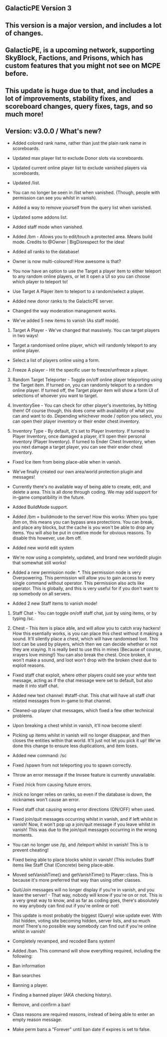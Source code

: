 ## GalacticPE Version 3

## This version is a major version, and includes a lot of changes.
## GalacticPE, is a upcoming network, supporting SkyBlock, Factions, and Prisons, which has custom features that you might not see on MCPE before.

## This update is huge due to that, and includes a lot of improvements, stability fixes, and scoreboard changes, query fixes, tags, and so much more!

## Version: v3.0.0 / What's new?

- Added colored rank name, rather than just the plain rank name in scoreboards.

- Updated max player list to exclude Donor slots via scoreboards.

- Updated current online player list to exclude vanished players via scoreboards.

- Updated /list.

- You can no longer be seen in /list when vanished. (Though, people with permission can see you whilst in vanish).

- Added a way to remove yourself from the query list when vanished.

- Updated some addons list.

- Added staff mode when vanished.

- Added /bm - Allows you to edit/touch a protected area. Means build mode. Credits to @Owner | BigDisrespect for the idea!

- Added all ranks to the database!

- Owner is now multi-coloured! How awesome is that?

- You now have an option to use the Target a player item to either teleport to any random online players, or let it open a UI so you can choose which player to teleport to!

- Use Target A Player item to teleport to a random/select a player.

- Added new donor ranks to the GalacticPE server.

- Changed the way moderation management works.

- We've added 5 new items to vanish (As staff mode).

1. Target A Player - We've changed that massively. You can target players in two ways!
* Target a randomised online player, which will randomly teleport to any online player.

* Select a list of players online using a form.

2.  Freeze A player - Hit the specific user to freeze/unfreeze a player.

3. Random Target Teleporter - Toggle on/off online player teleporting using the Target item. If turned on, you can randomly teleport to a random online player. If turned off, the Target player item will show a form UI of selections of whoever you want to target.

4. InventorySee - You can check for other player's inventories, by hitting them! Of course though, this does come with availability of what you can and want to do. Depending whichever mode / option you select, you can open their player inventory or their ender chest inventory.

5. Inventory Type - By default, it's set to Player Inventory. If turned to Player Inventory, once damaged a player, it'll open their personal inventory (Player Inventory). If turned to Ender Chest Inventory, when you next damage a target player, you can see their ender chest inventory.

- Fixed Ice item from being place-able when in vanish.

- We've finally created our own area/world protection plugin and messages!

- Currently there's no available way of being able to create, edit, and delete a area. This is all done through coding. We may add support for in-game compatibility in the future.

- Added BuildMode support.

- Added /bm = buildmode to the server! How this works:
When you type /bm on, this means you can bypass area protections. You can break, and place any blocks, but the cache is you won't be able to drop any items. You will also be put in creative mode for obvious reasons. To disable this however, use /bm off.

- Added new world edit system

- We're now using a completely, updated, and brand new worldedit plugin that somewhat still works! 

- Added a new permission node: *. This permission node is very Overpowering. This permission will allow you to gain access to every single command without operator. This permission also acts like operator. This is globally, and this is very useful for if you don't want to op somebody on all servers.

- Added 2 new Staff items to vanish mode!

1. Staff Chat - You can toggle on/off staff chat, just by using items, or by typing /sc.

2. Chest - This item is place able, and will allow you to catch xray hackers! How this esentially works, is you can place this chest without it making a sound. It'll silently place a chest, which will have randomised loot. This loot can be used by players, which then we can decide whether or not they are xraying. It is really best to use this in mines (Because of course, xrayers love mining!) You can also break the chest. Once broken, it won't make a sound, and loot won't drop with the broken chest due to exploit reasons.

- Fixed staff chat exploit, where other players could see your white text message, acting as if the chat message were set to default, but also made it into staff chat.

- Added new text channel: #staff-chat. This chat will have all staff chat related messages from in-game to that channel.

- Cleaned-up player chat messages, which fixed a few other technical problems.

- Upon breaking a chest whilst in vanish, it'll now become silent!

- Picking up items whilst in vanish will no longer disappear, and then closes the entities within that world. It'll just not let you pick it up! We've done this change to ensure less duplications, and item loses.

- Added new command: /sc

- Fixed /spawn from not teleporting you to spawn correctly.

- Throw an error message if the Invsee feature is currently unavailable.

- Fixed /nick from causing future errors.

- /nick no longer relies on ranks, so even if the database is down, the nicknames won't cause an error.

- Fixed staff chat causing wrong error directions (ON/OFF) when used.

- Fixed join/quit messages occurring whilst in vanish, and if left whilst in vanish! Now, it won't pop up a join/quit message if you leave whilst in vanish! This was due to the join/quit messages occurring in the wrong moments.

- You can no longer use /tp, and /teleport whilst in vanish! This is to prevent cheating!

- Fixed being able to place blocks whilst in vanish! (This includes Staff items like Staff Chat (Concrete) being place-able.

- Moved setVanishTime() and getVanishTime() to Player::class. This is because it's more preferred that way than using other classes.

- Quit/Join messages will no longer display if you're in vanish, and you leave the server! - That way, nobody will know if you're on or not. This is a very great way to know, and as far as coding goes, there's absolutely no way anybody can find out if you're online or not!

- This update is most probably the biggest (Query) wise update ever. With /list hidden, voting site becoming hidden, server lists, and so much more! There's no possible way somebody can find out if you're online whilst in vanish!

- Completely revamped, and recoded Bans system!

- Added /ban. This command will show everything required, including the following:
* Ban information

* Ban searches

* Banning a player.

* Finding a banned player (AKA checking history).

* Remove, and confirm a ban!

- Class reasons are required reasons, instead of being able to enter an empty reason message.

- Make perm bans a "Forever" until ban date if expires is set to false.
